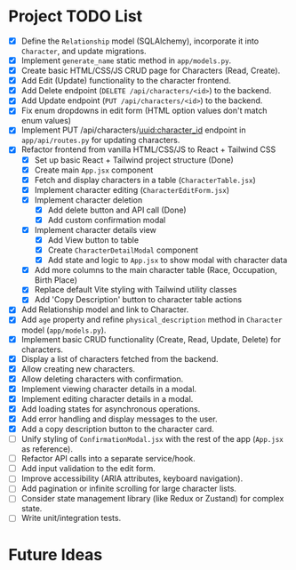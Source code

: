 # Project TODO List

- [x] Define the `Relationship` model (SQLAlchemy), incorporate it into `Character`, and update migrations.
- [x] Implement `generate_name` static method in `app/models.py`.
- [x] Create basic HTML/CSS/JS CRUD page for Characters (Read, Create).
- [x] Add Edit (Update) functionality to the character frontend.
- [x] Add Delete endpoint (`DELETE /api/characters/<id>`) to the backend.
- [x] Add Update endpoint (`PUT /api/characters/<id>`) to the backend.
- [x] Fix enum dropdowns in edit form (HTML option values don't match enum values)
- [x] Implement PUT /api/characters/<uuid:character_id> endpoint in `app/api/routes.py` for updating characters.
- [x] Refactor frontend from vanilla HTML/CSS/JS to React + Tailwind CSS
  - [x] Set up basic React + Tailwind project structure (Done)
  - [x] Create main `App.jsx` component
  - [x] Fetch and display characters in a table (`CharacterTable.jsx`)
  - [x] Implement character editing (`CharacterEditForm.jsx`)
  - [x] Implement character deletion
    - [x] Add delete button and API call (Done)
    - [x] Add custom confirmation modal
  - [x] Implement character details view
    - [x] Add View button to table
    - [x] Create `CharacterDetailModal` component
    - [x] Add state and logic to `App.jsx` to show modal with character data
  - [x] Add more columns to the main character table (Race, Occupation, Birth Place)
  - [x] Replace default Vite styling with Tailwind utility classes
  - [x] Add 'Copy Description' button to character table actions
- [x] Add Relationship model and link to Character.
- [x] Add `age` property and refine `physical_description` method in `Character` model (`app/models.py`).
- [x] Implement basic CRUD functionality (Create, Read, Update, Delete) for characters.
- [x] Display a list of characters fetched from the backend.
- [x] Allow creating new characters.
- [x] Allow deleting characters with confirmation.
- [x] Implement viewing character details in a modal.
- [x] Implement editing character details in a modal.
- [x] Add loading states for asynchronous operations.
- [x] Add error handling and display messages to the user.
- [x] Add a copy description button to the character card.
- [ ] Unify styling of `ConfirmationModal.jsx` with the rest of the app (`App.jsx` as reference).
- [ ] Refactor API calls into a separate service/hook.
- [ ] Add input validation to the edit form.
- [ ] Improve accessibility (ARIA attributes, keyboard navigation).
- [ ] Add pagination or infinite scrolling for large character lists.
- [ ] Consider state management library (like Redux or Zustand) for complex state.
- [ ] Write unit/integration tests.

# Future Ideas
